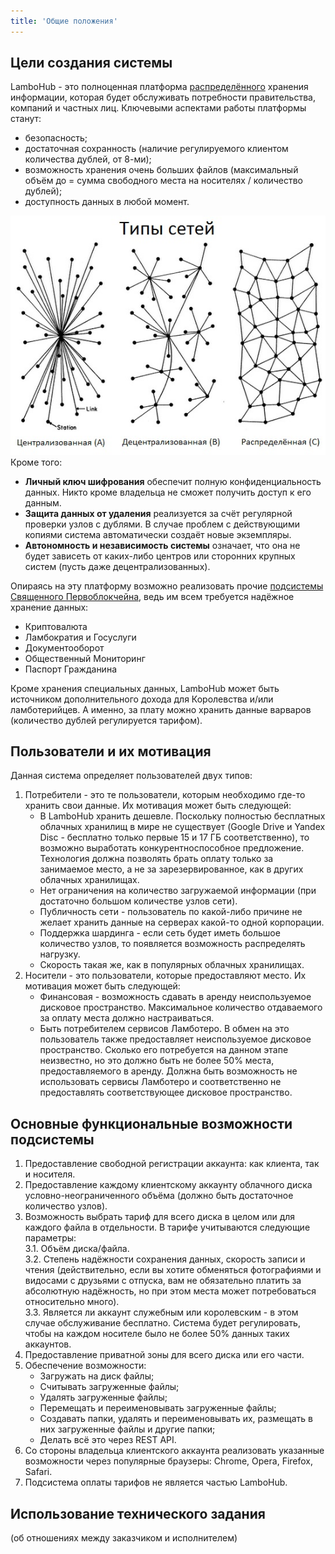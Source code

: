 ```yaml
---
title: 'Общие положения'
---
```


## Цели создания системы
LamboHub - это полноценная платформа [распределённого](../terminy-i-opredeleniya#%D1%82%D0%B8%D0%BF%D1%8B-%D1%81%D0%B5%D1%82%D0%B5%D0%B9) хранения информации, которая будет обслуживать потребности правительства, компаний и частных лиц. Ключевыми аспектами работы платформы станут:
* безопасность;
* достаточная сохранность (наличие регулируемого клиентом количества дублей, от 8-ми);
* возможность хранения очень больших файлов (максимальный объём до = сумма свободного места на носителях / количество дублей);
* доступность данных в любой момент.  

![](web_types.jpg)
Кроме того:  
* **Личный ключ шифрования** обеспечит полную конфиденциальность данных. Никто кроме владельца не сможет получить доступ к его данным.
* **Защита данных от удаления** реализуется за счёт регулярной проверки узлов с дублями. В случае проблем с действующими копиями система автоматически создаёт новые экземпляры.
* **Автономность и независимость системы** означает, что она не будет зависеть от каких-либо центров или сторонних крупных систем (пусть даже децентрализованных). 

Опираясь на эту платформу возможно реализовать прочие [подсистемы Священного Первоблокчейна](../../trebovaniya), ведь им всем требуется надёжное хранение данных:
* Криптовалюта
* Ламбократия и Госуслуги
* Документооборот
* Общественный Мониторинг
* Паспорт Гражданина
  
Кроме хранения специальных данных, LamboHub может быть источником дополнительного дохода для Королевства и/или ламботерийцев. А именно, за плату можно хранить данные варваров (количество дублей регулируется тарифом).

## Пользователи и их мотивация
Данная система определяет пользователей двух типов:
1. Потребители - это те пользователи, которым необходимо где-то хранить свои данные. Их мотивация может быть следующей:
	* В LamboHub хранить дешевле. Поскольку полностью бесплатных облачных хранилищ в мире не существует (Google Drive и Yandex Disc - бесплатно только первые 15 и 17 ГБ соответственно), то возможно выработать конкурентноспособное предложение. Технология должна позволять брать оплату только за занимаемое место, а не за зарезервированное, как в других облачных хранилищах.
	* Нет ограничения на количество загружаемой информации (при достаточно большом количестве узлов сети).
	* Публичность сети - пользователь по какой-либо причине не желает хранить данные на серверах какой-то одной корпорации.
	* Поддержка шардинга - если сеть будет иметь большое количество узлов, то появляется возможность распределять нагрузку.
	* Скорость такая же, как в популярных облачных хранилищах.
2. Носители - это пользователи, которые предоставляют место. Их мотивация может быть следующей:
	* Финансовая - возможность сдавать в аренду неиспользуемое дисковое пространство. Максимальное количество отдаваемого за оплату места должно настраиваться.
	* Быть потребителем сервисов Ламботеро. В обмен на это пользователь также предоставляет неиспользуемое дисковое пространство. Сколько его потребуется на данном этапе неизвестно, но это должно быть не более 50% места, предоставляемого в аренду. Должна быть возможность не использовать сервисы Ламботеро и соответственно не предоставлять соответствующее дисковое пространство.

## Основные функциональные возможности подсистемы
1. Предоставление свободной регистрации аккаунта: как клиента, так и носителя.
2. Предоставление каждому клиентскому аккаунту облачного диска условно-неограниченного объёма (должно быть достаточное количество узлов).
3. Возможность выбрать тариф для всего диска в целом или для каждого файла в отдельности. В тарифе учитываются следующие параметры:  
	3.1. Объём диска/файла.  
	3.2. Степень надёжности сохранения данных, скорость записи и чтения (действительно, если вы хотите обменяться фотографиями и видосами с друзьями с отпуска, вам не обязательно платить за абсолютную надёжность, но при этом места может потребоваться относительно много).  
	3.3. Является ли аккаунт служебным или королевским - в этом случае обслуживание бесплатно. Система будет регулировать, чтобы на каждом носителе было не более 50% данных таких аккаунтов.  
4. Предоставление приватной зоны для всего диска или его части.
5. Обеспечение возможности:
	* Загружать на диск файлы;  
	* Считывать загруженные файлы;  
	* Удалять загруженные файлы;  
	* Перемещать и переименовывать загруженные файлы;  
	* Создавать папки, удалять и переименовывать их, размещать в них загруженные файлы и другие папки;
	* Делать всё это через REST API.  
6. Со стороны владельца клиентского аккаунта реализовать указанные возможности через популярные браузеры: Chrome, Opera, Firefox, Safari.
7. Подсистема оплаты тарифов не является частью LamboHub.  

## Использование технического задания
(об отношениях между заказчиком и исполнителем)